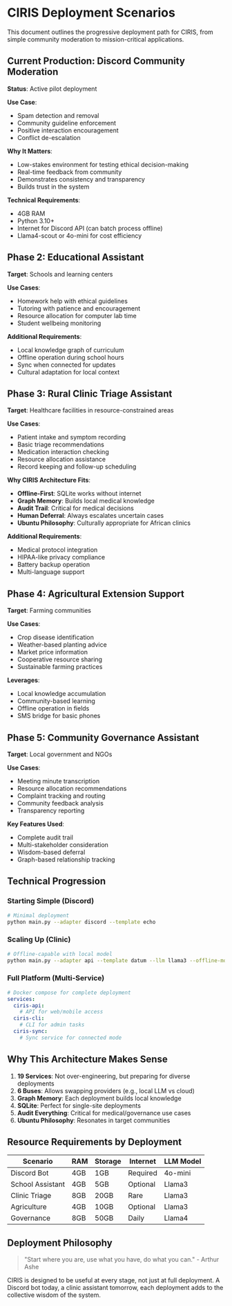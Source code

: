# CIRIS Deployment Scenarios

This document outlines the progressive deployment path for CIRIS, from simple community moderation to mission-critical applications.

## Current Production: Discord Community Moderation

**Status**: Active pilot deployment

**Use Case**: 
- Spam detection and removal
- Community guideline enforcement
- Positive interaction encouragement
- Conflict de-escalation

**Why It Matters**:
- Low-stakes environment for testing ethical decision-making
- Real-time feedback from community
- Demonstrates consistency and transparency
- Builds trust in the system

**Technical Requirements**:
- 4GB RAM
- Python 3.10+
- Internet for Discord API (can batch process offline)
- Llama4-scout or 4o-mini for cost efficiency

## Phase 2: Educational Assistant

**Target**: Schools and learning centers

**Use Cases**:
- Homework help with ethical guidelines
- Tutoring with patience and encouragement
- Resource allocation for computer lab time
- Student wellbeing monitoring

**Additional Requirements**:
- Local knowledge graph of curriculum
- Offline operation during school hours
- Sync when connected for updates
- Cultural adaptation for local context

## Phase 3: Rural Clinic Triage Assistant

**Target**: Healthcare facilities in resource-constrained areas

**Use Cases**:
- Patient intake and symptom recording
- Basic triage recommendations
- Medication interaction checking
- Resource allocation assistance
- Record keeping and follow-up scheduling

**Why CIRIS Architecture Fits**:
- **Offline-First**: SQLite works without internet
- **Graph Memory**: Builds local medical knowledge
- **Audit Trail**: Critical for medical decisions
- **Human Deferral**: Always escalates uncertain cases
- **Ubuntu Philosophy**: Culturally appropriate for African clinics

**Additional Requirements**:
- Medical protocol integration
- HIPAA-like privacy compliance
- Battery backup operation
- Multi-language support

## Phase 4: Agricultural Extension Support

**Target**: Farming communities

**Use Cases**:
- Crop disease identification
- Weather-based planting advice
- Market price information
- Cooperative resource sharing
- Sustainable farming practices

**Leverages**:
- Local knowledge accumulation
- Community-based learning
- Offline operation in fields
- SMS bridge for basic phones

## Phase 5: Community Governance Assistant

**Target**: Local government and NGOs

**Use Cases**:
- Meeting minute transcription
- Resource allocation recommendations
- Complaint tracking and routing
- Community feedback analysis
- Transparency reporting

**Key Features Used**:
- Complete audit trail
- Multi-stakeholder consideration
- Wisdom-based deferral
- Graph-based relationship tracking

## Technical Progression

### Starting Simple (Discord)
```bash
# Minimal deployment
python main.py --adapter discord --template echo
```

### Scaling Up (Clinic)
```bash
# Offline-capable with local model
python main.py --adapter api --template datum --llm llama3 --offline-mode
```

### Full Platform (Multi-Service)
```yaml
# Docker compose for complete deployment
services:
  ciris-api:
    # API for web/mobile access
  ciris-cli:
    # CLI for admin tasks
  ciris-sync:
    # Sync service for connected mode
```

## Why This Architecture Makes Sense

1. **19 Services**: Not over-engineering, but preparing for diverse deployments
2. **6 Buses**: Allows swapping providers (e.g., local LLM vs cloud)
3. **Graph Memory**: Each deployment builds local knowledge
4. **SQLite**: Perfect for single-site deployments
5. **Audit Everything**: Critical for medical/governance use cases
6. **Ubuntu Philosophy**: Resonates in target communities

## Resource Requirements by Deployment

| Scenario | RAM | Storage | Internet | LLM Model |
|----------|-----|---------|----------|-----------|
| Discord Bot | 4GB | 1GB | Required | 4o-mini |
| School Assistant | 4GB | 5GB | Optional | Llama3 |
| Clinic Triage | 8GB | 20GB | Rare | Llama3 |
| Agriculture | 4GB | 10GB | Optional | Llama3 |
| Governance | 8GB | 50GB | Daily | Llama4 |

## Deployment Philosophy

> "Start where you are, use what you have, do what you can." - Arthur Ashe

CIRIS is designed to be useful at every stage, not just at full deployment. A Discord bot today, a clinic assistant tomorrow, each deployment adds to the collective wisdom of the system.